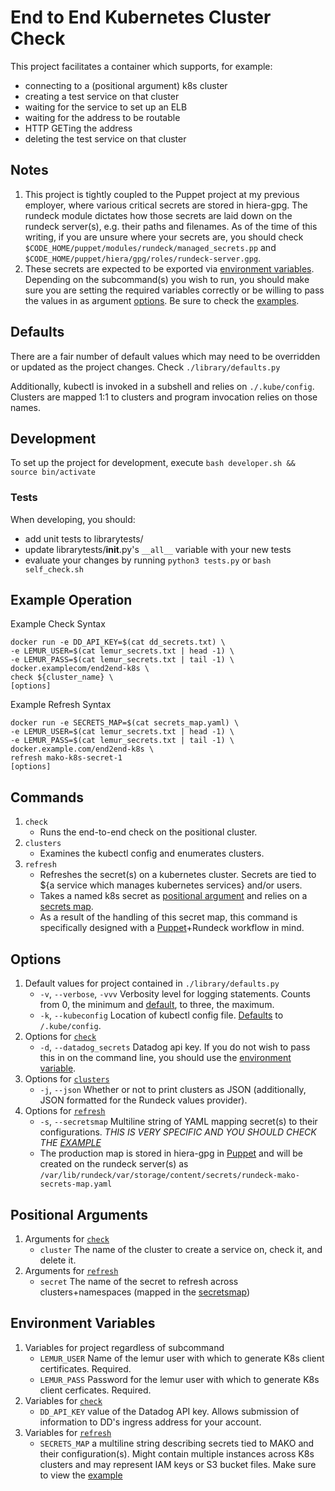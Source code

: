 # End to End Kubernetes Cluster Check

This project facilitates a container which supports, for example:
* connecting to a (positional argument) k8s cluster
* creating a test service on that cluster
* waiting for the service to set up an ELB
* waiting for the address to be routable
* HTTP GETing the address
* deleting the test service on that cluster

## Notes
1. This project is tightly coupled to the Puppet project at my previous employer, where various critical secrets are stored in hiera-gpg. The rundeck module dictates how those secrets are laid down on the rundeck server(s), e.g. their paths and filenames. As of the time of this writing, if you are unsure where your secrets are, you should check `$CODE_HOME/puppet/modules/rundeck/managed_secrets.pp` and `$CODE_HOME/puppet/hiera/gpg/roles/rundeck-server.gpg`.
1. These secrets are expected to be exported via [environment variables](#environment-variables). Depending on the subcommand(s) you wish to run, you should make sure you are setting the required variables correctly or be willing to pass the values in as argument [options](#options). Be sure to check the [examples](#example-check).

## <a name="defaults">Defaults</a>
There are a fair number of default values which may need to be overridden or updated as the project changes.
Check `./library/defaults.py`

Additionally, kubectl is invoked in a subshell and relies on `./.kube/config`. Clusters are mapped 1:1 to clusters and program invocation relies on those names.

## Development
To set up the project for development, execute `bash developer.sh && source bin/activate`

### Tests
When developing, you should:
* add unit tests to librarytests/
* update librarytests/__init__.py's `__all__` variable with your new tests
* evaluate your changes by running `python3 tests.py` or `bash self_check.sh`

## Example Operation
<a name="example-check">Example Check Syntax</a>
```
docker run -e DD_API_KEY=$(cat dd_secrets.txt) \
-e LEMUR_USER=$(cat lemur_secrets.txt | head -1) \
-e LEMUR_PASS=$(cat lemur_secrets.txt | tail -1) \
docker.examplecom/end2end-k8s \
check ${cluster_name} \
[options]
```
<a name="example-refresh">Example Refresh Syntax</a>
```
docker run -e SECRETS_MAP=$(cat secrets_map.yaml) \
-e LEMUR_USER=$(cat lemur_secrets.txt | head -1) \
-e LEMUR_PASS=$(cat lemur_secrets.txt | tail -1) \
docker.example.com/end2end-k8s \
refresh mako-k8s-secret-1
[options]
```

## <a name="commands">Commands</a>
1. <a name="command-check">`check`</a>
    * Runs the end-to-end check on the positional cluster.
1. <a name="command-clusters">`clusters`</a>
    * Examines the kubectl config and enumerates clusters.
1. <a name="refresh-secrets">`refresh`</a>
    * Refreshes the secret(s) on a kubernetes cluster. Secrets are tied to ${a service which manages kubernetes services} and/or users.
    * Takes a named k8s secret as [positional argument](#arguments) and relies on a [secrets map](#refresh-secretsmap).
    * As a result of the handling of this secret map, this command is specifically designed with a [Puppet](#puppet)+Rundeck workflow in mind.

## <a name="options">Options</a>
1. Default values for project contained in `./library/defaults.py`
    * `-v`, `--verbose`, `-vvv`
        Verbosity level for logging statements. Counts from 0, the minimum and [default](#defaults), to three, the maximum.
    * `-k`, `--kubeconfig`
        Location of kubectl config file. [Defaults](#defaults) to `/.kube/config`.
1. Options for [`check`](#command-check)
    * `-d`, `--datadog_secrets`
        Datadog api key. If you do not wish to pass this in on the command line, you should use the [environment variable](#environment-variables).
1. Options for [`clusters`](#command-clusters)
    * `-j`, `--json`
        Whether or not to print clusters as JSON (additionally, JSON formatted for the Rundeck values provider).
1. Options for [`refresh`](#refresh-secrets)
    * <a name="refresh-secretsmap">`-s`, `--secretsmap`</a>
        Multiline string of YAML mapping secret(s) to their configurations. _THIS IS VERY SPECIFIC AND YOU SHOULD CHECK THE [EXAMPLE](https://replace_this_with_an_actual_url/end2end_k8s/secrets_map.yaml.example)_
    * The production map is stored in hiera-gpg in [Puppet](#puppet) and will be created on the rundeck server(s) as `/var/lib/rundeck/var/storage/content/secrets/rundeck-mako-secrets-map.yaml`

## <a name="arguments">Positional Arguments</a>
1. Arguments for [`check`](#command-check)
    * `cluster` The name of the cluster to create a service on, check it, and delete it.
1. Arguments for [`refresh`](#refresh-secrets)
    * `secret` The name of the secret to refresh across clusters+namespaces (mapped in the [secretsmap](#refresh-secretsmap))

## <a name="environment-variables">Environment Variables</a>
1. Variables for project regardless of subcommand
    * `LEMUR_USER` Name of the lemur user with which to generate K8s client
      certificates. Required.
    * `LEMUR_PASS` Password for the lemur user with which to generate K8s
      client cerficates. Required.
1. Variables for [`check`](#command-check)
    * `DD_API_KEY` value of the Datadog API key. Allows submission of information to DD's ingress address for your account.
1. Variables for [`refresh`](#command-refresh)
    * `SECRETS_MAP` a multiline string describing secrets tied to MAKO and their configuration(s). Might contain multiple instances across K8s clusters and may represent IAM keys or S3 bucket files. Make sure to view the [example](https://replace_this_with_an_actual_url/end2end_k8s/secrets_map.yaml.example)
